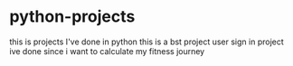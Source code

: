 # python-projects
this is projects I've done in python
this is a bst project user sign in project ive done since i want to calculate my fitness journey 
